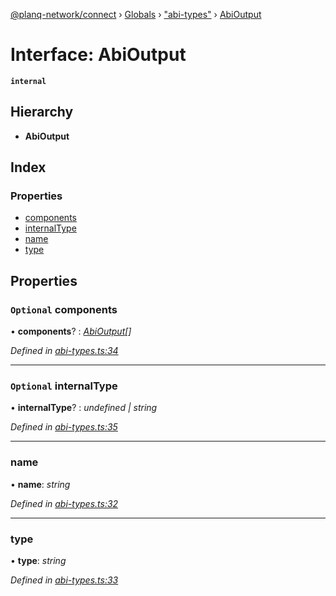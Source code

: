 [@planq-network/connect](../README.md) › [Globals](../globals.md) › ["abi-types"](../modules/_abi_types_.md) › [AbiOutput](_abi_types_.abioutput.md)

# Interface: AbiOutput

**`internal`** 

## Hierarchy

* **AbiOutput**

## Index

### Properties

* [components](_abi_types_.abioutput.md#optional-components)
* [internalType](_abi_types_.abioutput.md#optional-internaltype)
* [name](_abi_types_.abioutput.md#name)
* [type](_abi_types_.abioutput.md#type)

## Properties

### `Optional` components

• **components**? : *[AbiOutput](_abi_types_.abioutput.md)[]*

*Defined in [abi-types.ts:34](https://github.com/planq-network/planq-sdk/blob/master/packages/sdk/connect/src/abi-types.ts#L34)*

___

### `Optional` internalType

• **internalType**? : *undefined | string*

*Defined in [abi-types.ts:35](https://github.com/planq-network/planq-sdk/blob/master/packages/sdk/connect/src/abi-types.ts#L35)*

___

###  name

• **name**: *string*

*Defined in [abi-types.ts:32](https://github.com/planq-network/planq-sdk/blob/master/packages/sdk/connect/src/abi-types.ts#L32)*

___

###  type

• **type**: *string*

*Defined in [abi-types.ts:33](https://github.com/planq-network/planq-sdk/blob/master/packages/sdk/connect/src/abi-types.ts#L33)*
